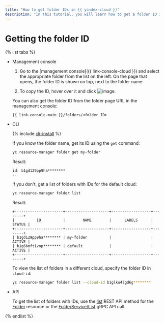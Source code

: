 ```yaml
---
title: "How to get folder IDs in {{ yandex-cloud }}"
description: "In this tutorial, you will learn how to get a folder ID in {{ yandex-cloud }}."
---
```


# Getting the folder ID

{% list tabs %}

- Management console

   1. Go to the [management console]({{ link-console-cloud }}) and select the appropriate folder from the list on the left. On the page that opens, the folder ID is shown on top, next to the folder name.

   1. To copy the ID, hover over it and click ![image](../../../_assets/console-icons/copy.svg).

   You can also get the folder ID from the folder page URL in the management console:

   ```
   {{ link-console-main }}/folders/<folder_ID>
   ```

- CLI

   {% include [cli-install](../../../_includes/cli-install.md) %}

   If you know the folder name, get its ID using the `get` command:

   ```bash
   yc resource-manager folder get my-folder
   ```

   Result:

   ```
   id: b1gd129pp9ha********
   ...
   ```

   If you don't, get a list of folders with IDs for the default cloud:

   ```bash
   yc resource-manager folder list
   ```

   Result:

   ```
   +----------------------+--------------------+------------------+--------+
   |          ID          |        NAME        |      LABELS      | STATUS |
   +----------------------+--------------------+------------------+--------+
   | b1gd129pp9ha******** | my-folder          |                  | ACTIVE |
   | b1g66mft1vop******** | default            |                  | ACTIVE |
   +----------------------+--------------------+------------------+--------+
   ```

   To view the list of folders in a different cloud, specify the folder ID in `cloud-id`:

   ```bash
   yc resource-manager folder list --cloud-id b1glku4lgd6g********
   ```

- API

   To get the list of folders with IDs, use the [list](../../api-ref/Folder/list.md) REST API method for the [Folder](../../api-ref/Folder/index.md) resource or the [FolderService/List](../../api-ref/grpc/folder_service.md#List) gRPC API call.

{% endlist %}
